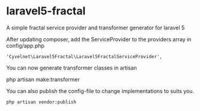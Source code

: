 # laravel5-fractal
A simple fractal service provider and transformer generator for laravel 5

After updating composer, add the ServiceProvider to the providers array in config/app.php

   
    'Cyvelnet\Laravel5Fractal\Laravel5FractalServiceProvider',
    
You can now generate transformer classes in artisan

php artisan make:transformer

You can also publish the config-file to change implementations to suits you.

   
    php artisan vendor:publish
    
